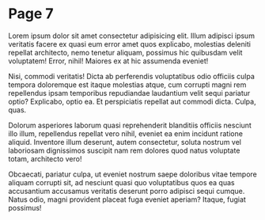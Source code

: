 # Page 7

Lorem ipsum dolor sit amet consectetur adipisicing elit. Illum adipisci ipsum veritatis facere ex quasi eum error amet quos explicabo, molestias deleniti repellat architecto, nemo tenetur aliquam, possimus hic quibusdam velit voluptatem! Error, nihil! Maiores ex at hic assumenda eveniet!

Nisi, commodi veritatis! Dicta ab perferendis voluptatibus odio officiis culpa tempora doloremque est itaque molestias atque, cum corrupti magni rem repellendus ipsam temporibus repudiandae laudantium velit sequi pariatur optio? Explicabo, optio ea. Et perspiciatis repellat aut commodi dicta. Culpa, quas.

Dolorum asperiores laborum quasi reprehenderit blanditiis officiis nesciunt illo illum, repellendus repellat vero nihil, eveniet ea enim incidunt ratione aliquid. Inventore illum deserunt, autem consectetur, soluta nostrum vel laboriosam dignissimos suscipit nam rem dolores quod natus voluptate totam, architecto vero!

Obcaecati, pariatur culpa, ut eveniet nostrum saepe doloribus vitae tempore aliquam corrupti sit, ad nesciunt quasi quo voluptatibus quos ea quas accusantium accusamus veritatis deserunt porro adipisci sequi cumque. Natus odio, magni provident placeat fuga eveniet aperiam? Itaque, fugiat possimus!